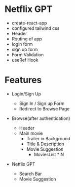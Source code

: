 # Netflix GPT

- create-react-app
- configured tailwind css
- Header
- Routing of app
- login form
- sign up form
- Form Validation
- useRef Hook

# Features

- Login/Sign Up
  - Sign In / Sign up Form
  - Redirect to Browse Page
- Browse(after authentication)

  - Header
  - Main movie
    - Trailer in Background
    - Title & Description
    - Movie Suggestion
      - MoviesList \* N

- Netflix GPT
  - Search Bar
  - Movie Suggestion
